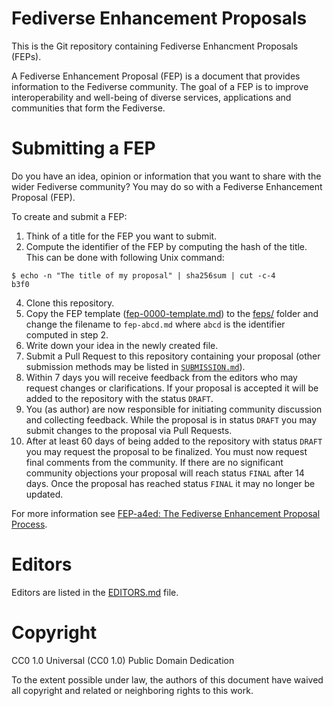 # Fediverse Enhancement Proposals

This is the Git repository containing Fediverse Enhancment Proposals (FEPs).

A Fediverse Enhancement Proposal (FEP) is a document that provides information to the Fediverse community. The goal of a FEP is to improve interoperability and well-being of diverse services, applications and communities that form the Fediverse.

# Submitting a FEP

Do you have an idea, opinion or information that you want to share with the wider Fediverse community? You may do so with a Fediverse Enhancement Proposal (FEP).

To create and submit a FEP:

1. Think of a title for the FEP you want to submit.
2. Compute the identifier of the FEP by computing the hash of the title. This can be done with following Unix command:
```
$ echo -n "The title of my proposal" | sha256sum | cut -c-4
b3f0
```
4. Clone this repository.
3. Copy the FEP template ([fep-0000-template.md](./fep-0000-template.md)) to the [feps/](feps/) folder and change the filename to `fep-abcd.md` where `abcd` is the identifier computed in step 2.
4. Write down your idea in the newly created file.
5. Submit a Pull Request to this repository containing your proposal (other submission methods may be listed in [`SUBMISSION.md`](./SUBMISSION.md)).
6. Within 7 days you will receive feedback from the editors who may request changes or clarifications. If your proposal is accepted it will be added to the repository with the status `DRAFT`.
7. You (as author) are now responsible for initiating community discussion and collecting feedback. While the proposal is in status `DRAFT` you may submit changes to the proposal via Pull Requests.
8. After at least 60 days of being added to the repository with status `DRAFT` you may request the proposal to be finalized. You must now request final comments from the community. If there are no significant community objections your proposal will reach status `FINAL` after 14 days. Once the proposal has reached status `FINAL` it may no longer be updated.

For more information see [FEP-a4ed: The Fediverse Enhancement Proposal Process](./feps/fep-a4ed.md).

# Editors

Editors are listed in the [EDITORS.md](EDITORS.md) file.

# Copyright

CC0 1.0 Universal (CC0 1.0) Public Domain Dedication 

To the extent possible under law, the authors of this document have waived all copyright and related or neighboring rights to this work.
